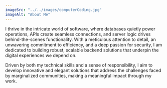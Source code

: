 ```yaml
---
imageSrc: "../../images/computerCoding.jpg"
imageAlt: "About Me"
---
```


I thrive in the intricate world of software, where databases quietly power operations, APIs create seamless connections, and server logic drives behind-the-scenes functionality. With a meticulous attention to detail, an unwavering commitment to efficiency, and a deep passion for security, I am dedicated to building robust, scalable backend solutions that underpin the digital experiences we depend on.

Driven by both my technical skills and a sense of responsibility, I aim to develop innovative and elegant solutions that address the challenges faced by marginalized communities, making a meaningful impact through my work.

